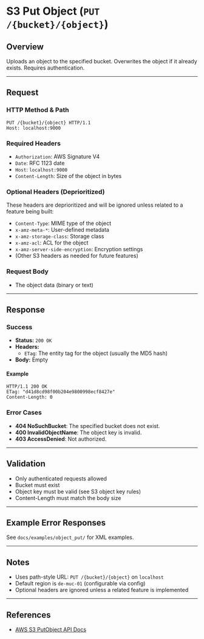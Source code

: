 # S3 Put Object (`PUT /{bucket}/{object}`)

## Overview
Uploads an object to the specified bucket. Overwrites the object if it already exists. Requires authentication.

---

## Request

### HTTP Method & Path
```
PUT /{bucket}/{object} HTTP/1.1
Host: localhost:9000
```

### Required Headers
- `Authorization`: AWS Signature V4
- `Date`: RFC 1123 date
- `Host`: `localhost:9000`
- `Content-Length`: Size of the object in bytes

### Optional Headers (Deprioritized)
These headers are deprioritized and will be ignored unless related to a feature being built:
- `Content-Type`: MIME type of the object
- `x-amz-meta-*`: User-defined metadata
- `x-amz-storage-class`: Storage class
- `x-amz-acl`: ACL for the object
- `x-amz-server-side-encryption`: Encryption settings
- (Other S3 headers as needed for future features)

### Request Body
- The object data (binary or text)

---

## Response

### Success
- **Status:** `200 OK`
- **Headers:**
  - `ETag`: The entity tag for the object (usually the MD5 hash)
- **Body:** Empty

#### Example
```
HTTP/1.1 200 OK
ETag: "d41d8cd98f00b204e9800998ecf8427e"
Content-Length: 0
```

### Error Cases
- **404 NoSuchBucket**: The specified bucket does not exist.
- **400 InvalidObjectName**: The object key is invalid.
- **403 AccessDenied**: Not authorized.

---

## Validation
- Only authenticated requests allowed
- Bucket must exist
- Object key must be valid (see S3 object key rules)
- Content-Length must match the body size

---

## Example Error Responses
See `docs/examples/object_put/` for XML examples.

---

## Notes
- Uses path-style URL: `PUT /{bucket}/{object}` on `localhost`
- Default region is `de-muc-01` (configurable via config)
- Optional headers are ignored unless a related feature is implemented

---

## References
- [AWS S3 PutObject API Docs](https://docs.aws.amazon.com/AmazonS3/latest/API/API_PutObject.html)
